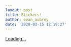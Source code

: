 ```yaml
---
layout: post
title: Stickers!
author: evan_aubrey
date: '2020-03-15 12:19:27'
---
```

<script src="https://gumroad.com/js/gumroad-embed.js"></script>

<div class="gumroad-product-embed" data-gumroad-product-id="ARIgd"><a href="https://gumroad.com/l/ARIgd">Loading...</a></div>

<div class="gumroad-product-embed" data-gumroad-product-id="UzIPV"><a href="https://gumroad.com/l/UzIPV"></a></div>

<div class="gumroad-product-embed" data-gumroad-product-id="ichewsyou"><a href="https://gumroad.com/l/ichewsyou"></a></div>